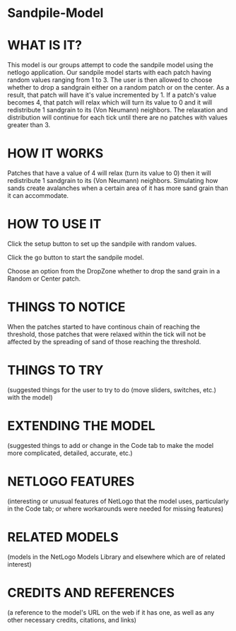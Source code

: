 # Sandpile-Model
# WHAT IS IT?
This model is our groups attempt to code the sandpile model using the netlogo application. Our sandpile model starts with each patch having random values ranging from 1 to 3. The user is then allowed to choose whether to drop a sandgrain either on a random patch or on the center. As a result, that patch will have it's value incremented by 1. If a patch's value becomes 4, that patch will relax which will turn its value to 0 and it will redistribute 1 sandgrain to its (Von Neumann) neighbors. The relaxation and distribution will continue for each tick until there are no patches with values greater than 3.

# HOW IT WORKS
Patches that have a value of 4 will relax (turn its value to 0) then it will redistribute 1 sandgrain to its (Von Neumann) neighbors. Simulating how sands create avalanches when a certain area of it has more sand grain than it can accommodate.

# HOW TO USE IT
Click the setup button to set up the sandpile with random values.

Click the go button to start the sandpile model.

Choose an option from the DropZone whether to drop the sand grain in a Random or Center patch.

# THINGS TO NOTICE
When the patches started to have continous chain of reaching the threshold, those patches that were relaxed within the tick will not be affected by the spreading of sand of those reaching the threshold.

# THINGS TO TRY
(suggested things for the user to try to do (move sliders, switches, etc.) with the model)

# EXTENDING THE MODEL
(suggested things to add or change in the Code tab to make the model more complicated, detailed, accurate, etc.)

# NETLOGO FEATURES
(interesting or unusual features of NetLogo that the model uses, particularly in the Code tab; or where workarounds were needed for missing features)

# RELATED MODELS
(models in the NetLogo Models Library and elsewhere which are of related interest)

# CREDITS AND REFERENCES
(a reference to the model's URL on the web if it has one, as well as any other necessary credits, citations, and links)
